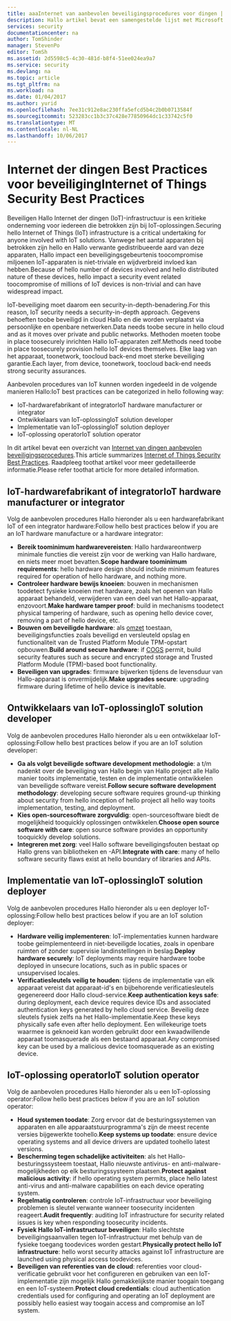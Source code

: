 ```yaml
---
title: aaaInternet van aanbevolen beveiligingsprocedures voor dingen | Microsoft Docs
description: Hallo artikel bevat een samengestelde lijst met Microsoft Internet van dingen Best Practices voor beveiliging en algemene aanbevelingen.
services: security
documentationcenter: na
author: TomShinder
manager: StevenPo
editor: TomSh
ms.assetid: 2d5598c5-4c30-481d-b8f4-51ee024ea9a7
ms.service: security
ms.devlang: na
ms.topic: article
ms.tgt_pltfrm: na
ms.workload: na
ms.date: 01/04/2017
ms.author: yurid
ms.openlocfilehash: 7ee31c912e8ac230ffa5efcd5b4c2b0b0713584f
ms.sourcegitcommit: 523283cc1b3c37c428e77850964dc1c33742c5f0
ms.translationtype: MT
ms.contentlocale: nl-NL
ms.lasthandoff: 10/06/2017
---
```

# <a name="internet-of-things-security-best-practices"></a><span data-ttu-id="841cf-103">Internet der dingen Best Practices voor beveiliging</span><span class="sxs-lookup"><span data-stu-id="841cf-103">Internet of Things Security Best Practices</span></span>
<span data-ttu-id="841cf-104">Beveiligen Hallo Internet der dingen (IoT)-infrastructuur is een kritieke onderneming voor iedereen die betrokken zijn bij IoT-oplossingen.</span><span class="sxs-lookup"><span data-stu-id="841cf-104">Securing hello Internet of Things (IoT) infrastructure is a critical undertaking for anyone involved with IoT solutions.</span></span> <span data-ttu-id="841cf-105">Vanwege het aantal apparaten bij betrokken zijn hello en Hallo verwante gedistribueerde aard van deze apparaten, Hallo impact een beveiligingsgebeurtenis toocompromise miljoenen IoT-apparaten is niet-triviale en wijdverbreid invloed kan hebben.</span><span class="sxs-lookup"><span data-stu-id="841cf-105">Because of hello number of devices involved and hello distributed nature of these devices, hello impact a security event related toocompromise of millions of IoT devices is non-trivial and can have widespread impact.</span></span>

<span data-ttu-id="841cf-106">IoT-beveiliging moet daarom een security-in-depth-benadering.</span><span class="sxs-lookup"><span data-stu-id="841cf-106">For this reason, IoT security needs a security-in-depth approach.</span></span> <span data-ttu-id="841cf-107">Gegevens behoeften toobe beveiligd in cloud Hallo en die worden verplaatst via persoonlijke en openbare netwerken.</span><span class="sxs-lookup"><span data-stu-id="841cf-107">Data needs toobe secure in hello cloud and as it moves over private and public networks.</span></span> <span data-ttu-id="841cf-108">Methoden moeten toobe in place toosecurely inrichten Hallo IoT-apparaten zelf.</span><span class="sxs-lookup"><span data-stu-id="841cf-108">Methods need toobe in place toosecurely provision hello IoT devices themselves.</span></span> <span data-ttu-id="841cf-109">Elke laag van het apparaat, toonetwork, toocloud back-end moet sterke beveiliging garantie.</span><span class="sxs-lookup"><span data-stu-id="841cf-109">Each layer, from device, toonetwork, toocloud back-end needs strong security assurances.</span></span>

<span data-ttu-id="841cf-110">Aanbevolen procedures van IoT kunnen worden ingedeeld in de volgende manieren Hallo:</span><span class="sxs-lookup"><span data-stu-id="841cf-110">IoT best practices can be categorized in hello following way:</span></span>

* <span data-ttu-id="841cf-111">IoT-hardwarefabrikant of integrator</span><span class="sxs-lookup"><span data-stu-id="841cf-111">IoT hardware manufacturer or integrator</span></span>
* <span data-ttu-id="841cf-112">Ontwikkelaars van IoT-oplossing</span><span class="sxs-lookup"><span data-stu-id="841cf-112">IoT solution developer</span></span>
* <span data-ttu-id="841cf-113">Implementatie van IoT-oplossing</span><span class="sxs-lookup"><span data-stu-id="841cf-113">IoT solution deployer</span></span>
* <span data-ttu-id="841cf-114">IoT-oplossing operator</span><span class="sxs-lookup"><span data-stu-id="841cf-114">IoT solution operator</span></span>

<span data-ttu-id="841cf-115">In dit artikel bevat een overzicht van [Internet van dingen aanbevolen beveiligingsprocedures](../iot-suite/iot-security-best-practices.md).</span><span class="sxs-lookup"><span data-stu-id="841cf-115">This article summarizes [Internet of Things Security Best Practices](../iot-suite/iot-security-best-practices.md).</span></span> <span data-ttu-id="841cf-116">Raadpleeg toothat artikel voor meer gedetailleerde informatie.</span><span class="sxs-lookup"><span data-stu-id="841cf-116">Please refer toothat article for more detailed information.</span></span>

## <a name="iot-hardware-manufacturer-or-integrator"></a><span data-ttu-id="841cf-117">IoT-hardwarefabrikant of integrator</span><span class="sxs-lookup"><span data-stu-id="841cf-117">IoT hardware manufacturer or integrator</span></span>
<span data-ttu-id="841cf-118">Volg de aanbevolen procedures Hallo hieronder als u een hardwarefabrikant IoT of een integrator hardware:</span><span class="sxs-lookup"><span data-stu-id="841cf-118">Follow hello best practices below if you are an IoT hardware manufacture or a hardware integrator:</span></span>

* <span data-ttu-id="841cf-119">**Bereik toominimum hardwarevereisten**: Hallo hardwareontwerp minimale functies die vereist zijn voor de werking van Hallo hardware, en niets meer moet bevatten.</span><span class="sxs-lookup"><span data-stu-id="841cf-119">**Scope hardware toominimum requirements**: hello hardware design should include minimum features required for operation of hello hardware, and nothing more.</span></span> 
* <span data-ttu-id="841cf-120">**Controleer hardware bewijs knoeien**: bouwen in mechanismen toodetect fysieke knoeien met hardware, zoals het openen van Hallo apparaat behandeld, verwijderen van een deel van het Hallo-apparaat, enzovoort.</span><span class="sxs-lookup"><span data-stu-id="841cf-120">**Make hardware tamper proof**: build in mechanisms toodetect physical tampering of hardware, such as opening hello device cover, removing a part of hello device, etc.</span></span> 
* <span data-ttu-id="841cf-121">**Bouwen om beveiligde hardware**: als [omzet](https://en.wikipedia.org/wiki/Cost_of_goods_sold) toestaan, beveiligingsfuncties zoals beveiligd en versleuteld opslag en functionaliteit van de Trusted Platform Module TPM-opstart opbouwen.</span><span class="sxs-lookup"><span data-stu-id="841cf-121">**Build around secure hardware**: if [COGS](https://en.wikipedia.org/wiki/Cost_of_goods_sold) permit, build security features such as secure and encrypted storage and Trusted Platform Module (TPM)-based boot functionality.</span></span>
* <span data-ttu-id="841cf-122">**Beveiligen van upgrades**: firmware bijwerken tijdens de levensduur van Hallo-apparaat is onvermijdelijk.</span><span class="sxs-lookup"><span data-stu-id="841cf-122">**Make upgrades secure**: upgrading firmware during lifetime of hello device is inevitable.</span></span>

## <a name="iot-solution-developer"></a><span data-ttu-id="841cf-123">Ontwikkelaars van IoT-oplossing</span><span class="sxs-lookup"><span data-stu-id="841cf-123">IoT solution developer</span></span>
<span data-ttu-id="841cf-124">Volg de aanbevolen procedures Hallo hieronder als u een ontwikkelaar IoT-oplossing:</span><span class="sxs-lookup"><span data-stu-id="841cf-124">Follow hello best practices below if you are an IoT solution developer:</span></span>

* <span data-ttu-id="841cf-125">**Ga als volgt beveiligde software development methodologie**: a t/m nadenkt over de beveiliging van Hallo begin van Hallo project alle Hallo manier tooits implementatie, testen en de implementatie ontwikkelen van beveiligde software vereist.</span><span class="sxs-lookup"><span data-stu-id="841cf-125">**Follow secure software development methodology**: developing secure software requires ground-up thinking about security from hello inception of hello project all hello way tooits implementation, testing, and deployment.</span></span>
* <span data-ttu-id="841cf-126">**Kies open-sourcesoftware zorgvuldig**: open-sourcesoftware biedt de mogelijkheid tooquickly oplossingen ontwikkelen.</span><span class="sxs-lookup"><span data-stu-id="841cf-126">**Choose open source software with care**: open source software provides an opportunity tooquickly develop solutions.</span></span>
* <span data-ttu-id="841cf-127">**Integreren met zorg**: veel Hallo software beveiligingsfouten bestaat op Hallo grens van bibliotheken en -API.</span><span class="sxs-lookup"><span data-stu-id="841cf-127">**Integrate with care**: many of hello software security flaws exist at hello boundary of libraries and APIs.</span></span> 

## <a name="iot-solution-deployer"></a><span data-ttu-id="841cf-128">Implementatie van IoT-oplossing</span><span class="sxs-lookup"><span data-stu-id="841cf-128">IoT solution deployer</span></span>
<span data-ttu-id="841cf-129">Volg de aanbevolen procedures Hallo hieronder als u een deployer IoT-oplossing:</span><span class="sxs-lookup"><span data-stu-id="841cf-129">Follow hello best practices below if you are an IoT solution deployer:</span></span>

* <span data-ttu-id="841cf-130">**Hardware veilig implementeren**: IoT-implementaties kunnen hardware toobe geïmplementeerd in niet-beveiligde locaties, zoals in openbare ruimten of zonder supervisie landinstellingen in beslag.</span><span class="sxs-lookup"><span data-stu-id="841cf-130">**Deploy hardware securely**: IoT deployments may require hardware toobe deployed in unsecure locations, such as in public spaces or unsupervised locales.</span></span>
* <span data-ttu-id="841cf-131">**Verificatiesleutels veilig te houden**: tijdens de implementatie van elk apparaat vereist dat apparaat-id's en bijbehorende verificatiesleutels gegenereerd door Hallo cloud-service.</span><span class="sxs-lookup"><span data-stu-id="841cf-131">**Keep authentication keys safe**: during deployment, each device requires device IDs and associated authentication keys generated by hello cloud service.</span></span> <span data-ttu-id="841cf-132">Beveilig deze sleutels fysiek zelfs na het Hallo-implementatie.</span><span class="sxs-lookup"><span data-stu-id="841cf-132">Keep these keys physically safe even after hello deployment.</span></span> <span data-ttu-id="841cf-133">Een willekeurige toets waarmee is geknoeid kan worden gebruikt door een kwaadwillende apparaat toomasquerade als een bestaand apparaat.</span><span class="sxs-lookup"><span data-stu-id="841cf-133">Any compromised key can be used by a malicious device toomasquerade as an existing device.</span></span>

## <a name="iot-solution-operator"></a><span data-ttu-id="841cf-134">IoT-oplossing operator</span><span class="sxs-lookup"><span data-stu-id="841cf-134">IoT solution operator</span></span>
<span data-ttu-id="841cf-135">Volg de aanbevolen procedures Hallo hieronder als u een IoT-oplossing operator:</span><span class="sxs-lookup"><span data-stu-id="841cf-135">Follow hello best practices below if you are an IoT solution operator:</span></span>

* <span data-ttu-id="841cf-136">**Houd systemen toodate**: Zorg ervoor dat de besturingssystemen van apparaten en alle apparaatstuurprogramma's zijn de meest recente versies bijgewerkte toohello.</span><span class="sxs-lookup"><span data-stu-id="841cf-136">**Keep systems up toodate**: ensure device operating systems and all device drivers are updated toohello latest versions.</span></span> 
* <span data-ttu-id="841cf-137">**Bescherming tegen schadelijke activiteiten**: als het Hallo-besturingssysteem toestaat, Hallo nieuwste antivirus- en anti-malware-mogelijkheden op elk besturingssysteem plaatsen.</span><span class="sxs-lookup"><span data-stu-id="841cf-137">**Protect against malicious activity**: if hello operating system permits, place hello latest anti-virus and anti-malware capabilities on each device operating system.</span></span> 
* <span data-ttu-id="841cf-138">**Regelmatig controleren**: controle IoT-infrastructuur voor beveiliging problemen is sleutel verwante wanneer toosecurity incidenten reageert.</span><span class="sxs-lookup"><span data-stu-id="841cf-138">**Audit frequently**: auditing IoT infrastructure for security related issues is key when responding toosecurity incidents.</span></span>
* <span data-ttu-id="841cf-139">**Fysiek Hallo IoT-infrastructuur beveiligen**: Hallo slechtste beveiligingsaanvallen tegen IoT-infrastructuur met behulp van de fysieke toegang toodevices worden gestart.</span><span class="sxs-lookup"><span data-stu-id="841cf-139">**Physically protect hello IoT infrastructure**: hello worst security attacks against IoT infrastructure are launched using physical access toodevices.</span></span>
* <span data-ttu-id="841cf-140">**Beveiligen van referenties van de cloud**: referenties voor cloud-verificatie gebruikt voor het configureren en gebruiken van een IoT-implementatie zijn mogelijk Hallo gemakkelijkste manier toogain toegang en een IoT-systeem.</span><span class="sxs-lookup"><span data-stu-id="841cf-140">**Protect cloud credentials**: cloud authentication credentials used for configuring and operating an IoT deployment are possibly hello easiest way toogain access and compromise an IoT system.</span></span> 

